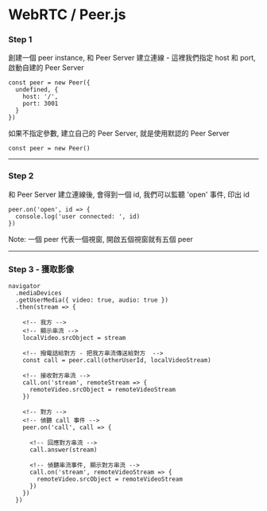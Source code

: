 # WebRTC / Peer.js 

### Step 1

創建一個 peer instance, 和 Peer Server 建立連線 - 這裡我們指定 host 和 port, 啟動自建的 Peer Server
```
const peer = new Peer({
  undefined, {
    host: '/',
    port: 3001
  }
})
```

如果不指定參數, 建立自己的 Peer Server, 就是使用默認的 Peer Server
```
const peer = new Peer()
```

---

### Step 2

和 Peer Server 建立連線後, 會得到一個 id, 我們可以監聽 'open' 事件, 印出 id
```
peer.on('open', id => {
  console.log('user connected: ', id)
})
```

Note: 一個 peer 代表一個視窗, 開啟五個視窗就有五個 peer

---

### Step 3 - 獲取影像

```
navigator
  .mediaDevices
  .getUserMedia({ video: true, audio: true })
  .then(stream => {

    <!-- 我方 -->
    <!-- 顯示串流 -->     
    localVideo.srcObject = stream

    <!-- 撥電話給對方 - 把我方串流傳送給對方  -->
    const call = peer.call(otherUserId, localVideoStream)

    <!-- 接收對方串流 -->
    call.on('stream', remoteStream => {
      remoteVideo.srcObject = remoteVideoStream
    })

    <!-- 對方 -->
    <!-- 偵聽 call 事件 -->
    peer.on('call', call => {

      <!-- 回應對方串流 -->
      call.answer(stream)

      <!-- 偵聽串流事件, 顯示對方串流 -->
      call.on('stream', remoteVideoStream => {
        remoteVideo.srcObject = remoteVideoStream
      })
    })
  })


```
